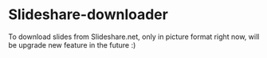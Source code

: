 # Slideshare-downloader
To download slides from Slideshare.net, only in picture format right now, will be upgrade new feature in the future :)
